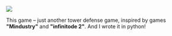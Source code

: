 ![ ](https://i.ibb.co/JBGg6Mx/splahh.png)

This game – just another tower defense game, inspired by games **"Mindustry"** and **"infinitode 2"**.
And I wrote it in python!



